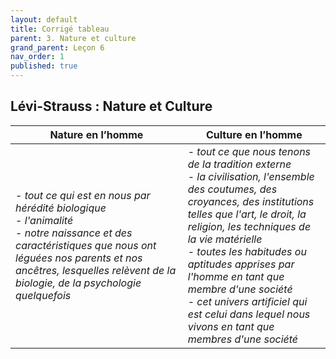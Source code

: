 ```yaml
---
layout: default
title: Corrigé tableau
parent: 3. Nature et culture
grand_parent: Leçon 6
nav_order: 1
published: true
---
```


## Lévi-Strauss : Nature et Culture



| **Nature en l’homme**                                        | **Culture en l’homme**                                       |
| ------------------------------------------------------------ | ------------------------------------------------------------ |
| - *tout ce qui est en nous par hérédité biologique*      <br/>  - *l'animalité*      <br/>  - *notre naissance et des caractéristiques que nous ont léguées nos  parents et nos ancêtres, lesquelles relèvent de la biologie, de la  psychologie quelquefois* | - *tout ce que nous tenons de la tradition externe*      <br/>  - *la civilisation, l'ensemble des coutumes, des  croyances, des institutions telles que l'art, le droit, la religion, les  techniques de la vie matérielle*     <br/>  - *toutes les habitudes ou aptitudes apprises par l'homme en  tant que membre d'une société*   <br/>  -    *cet univers artificiel qui est celui dans lequel nous  vivons en tant que membres d'une société* |



